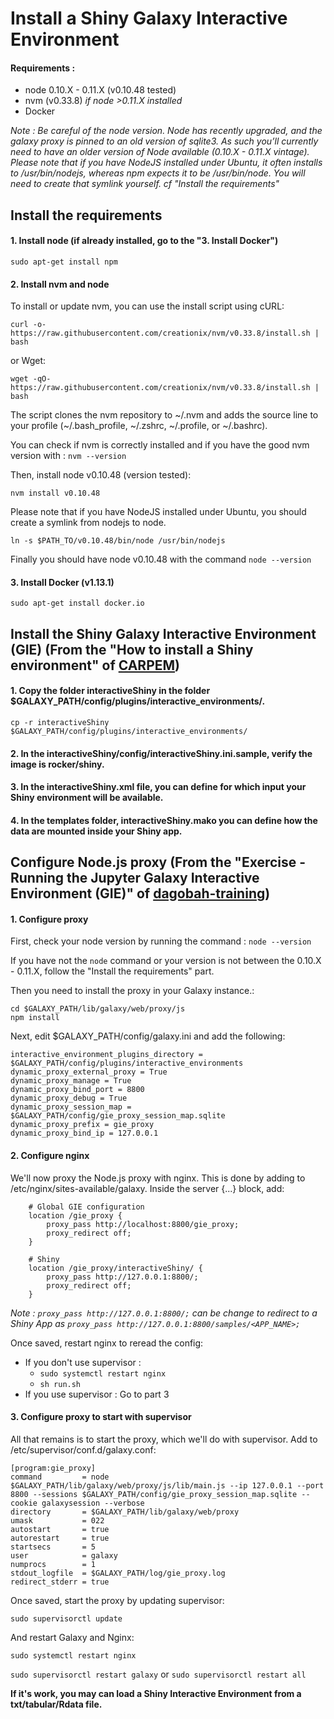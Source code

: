Install a Shiny Galaxy Interactive Environment
==============================================

#### Requirements : 

- node 0.10.X - 0.11.X (v0.10.48 tested)
- nvm (v0.33.8) *if node \>0.11.X installed*
- Docker

*Note : Be careful of the node version. 
	Node has recently upgraded, and the galaxy proxy is pinned to an old version of sqlite3. As such you’ll currently need to have an older version of Node available (0.10.X - 0.11.X vintage).
	Please note that if you have NodeJS installed under Ubuntu, it often installs to /usr/bin/nodejs, whereas npm expects it to be /usr/bin/node. You will need to create that symlink yourself.
	cf "Install the requirements"*


Install the requirements
------------------------

#### 1. Install node (if already installed, go to the "3. Install Docker")

`sudo apt-get install npm`
<!--A FAIRE-->


#### 2. Install nvm and node

To install or update nvm, you can use the install script using cURL:

`curl -o- https://raw.githubusercontent.com/creationix/nvm/v0.33.8/install.sh | bash`

or Wget:

`wget -qO- https://raw.githubusercontent.com/creationix/nvm/v0.33.8/install.sh | bash`

The script clones the nvm repository to \~/.nvm and adds the source line to your profile (\~/.bash_profile, \~/.zshrc, \~/.profile, or \~/.bashrc).

You can check if nvm is correctly installed and if you have the good nvm version with : `nvm --version`

Then, install node v0.10.48 (version tested):

`nvm install v0.10.48`
<!--`nvm use v0.10.48`-->

Please note that if you have NodeJS installed under Ubuntu, you should create a symlink from nodejs to node.

`ln -s $PATH_TO/v0.10.48/bin/node /usr/bin/nodejs`

Finally you should have node v0.10.48 with the command `node --version`


#### 3. Install Docker (v1.13.1) <!--Ubuntu 14.04 and 16.04-->

`sudo apt-get install docker.io`



Install the Shiny Galaxy Interactive Environment (GIE) (From the "How to install a Shiny environment" of [CARPEM](https://github.com/CARPEM/GalaxyDocker))
----------------------------------------------------------------------------------------------------------------------------------------------------------

#### 1. Copy the folder interactiveShiny in the folder $GALAXY\_PATH/config/plugins/interactive_environments/.

`cp -r interactiveShiny $GALAXY_PATH/config/plugins/interactive_environments/`

#### 2. In the interactiveShiny/config/interactiveShiny.ini.sample, verify the image is rocker/shiny.

#### 3. In the interactiveShiny.xml file, you can define for which input your Shiny environment will be available.

#### 4. In the templates folder, interactiveShiny.mako you can define how the data are mounted inside your Shiny app.

<!--
### 5. To finish you need to add a cron job [docker-cron](https://github.com/cheyer/docker-cron) to your Galaxy container in order to preserve your resources. The Shiny app is not fully recognize by Galaxy and need to be clean as reported by ValentinChCloud. He proposed to use is [Shiny app](https://github.com/ValentinChCloud/shiny-GIE) which will exited the container after 60 secondes of inactivity. We wanted to add also a cron job to delete containers which are still present, until a better solution is found. You need to provide both the app name and the duration of the app. In our cases the Shiny app is killed after 300 seconds of activity.
-->



Configure Node.js proxy (From the "Exercise - Running the Jupyter Galaxy Interactive Environment (GIE)" of [dagobah-training](https://github.com/galaxyproject/dagobah-training/blob/2018-oslo/sessions/21-gie/ex1-jupyter.md))
---------------------------------------------------------------------------------------------------------------------------------------------------------------------------------------------------------------

#### 1. Configure proxy

First, check your node version by running the command :
`node --version`

If you have not the `node` command or your version is not between the 0.10.X - 0.11.X, follow the "Install the requirements" part.

Then you need to install the proxy in your Galaxy instance.:

```
cd $GALAXY_PATH/lib/galaxy/web/proxy/js
npm install
```

Next, edit $GALAXY_PATH/config/galaxy.ini and add the following:

```
interactive_environment_plugins_directory = $GALAXY_PATH/config/plugins/interactive_environments
dynamic_proxy_external_proxy = True
dynamic_proxy_manage = True
dynamic_proxy_bind_port = 8800
dynamic_proxy_debug = True
dynamic_proxy_session_map = $GALAXY_PATH/config/gie_proxy_session_map.sqlite
dynamic_proxy_prefix = gie_proxy
dynamic_proxy_bind_ip = 127.0.0.1
```


#### 2. Configure nginx

We'll now proxy the Node.js proxy with nginx. This is done by adding to /etc/nginx/sites-available/galaxy. Inside the server {...} block, add:

```
    # Global GIE configuration
    location /gie_proxy {
        proxy_pass http://localhost:8800/gie_proxy;
        proxy_redirect off;
    }

    # Shiny
    location /gie_proxy/interactiveShiny/ {
        proxy_pass http://127.0.0.1:8800/;
        proxy_redirect off;
    }
```

*Note : `proxy_pass http://127.0.0.1:8800/;` can be change to redirect to a Shiny App as `proxy_pass http://127.0.0.1:8800/samples/<APP_NAME>;`*


Once saved, restart nginx to reread the config:

- If you don't use supervisor :
	- `sudo systemctl restart nginx`
	- `sh run.sh`
- If you use supervisor : Go to part 3



#### 3. Configure proxy to start with supervisor

All that remains is to start the proxy, which we'll do with supervisor. Add to /etc/supervisor/conf.d/galaxy.conf:

```
[program:gie_proxy]
command         = node $GALAXY_PATH/lib/galaxy/web/proxy/js/lib/main.js --ip 127.0.0.1 --port 8800 --sessions $GALAXY_PATH/config/gie_proxy_session_map.sqlite --cookie galaxysession --verbose
directory       = $GALAXY_PATH/lib/galaxy/web/proxy
umask           = 022
autostart       = true
autorestart     = true
startsecs       = 5
user            = galaxy
numprocs        = 1
stdout_logfile  = $GALAXY_PATH/log/gie_proxy.log
redirect_stderr = true
```

Once saved, start the proxy by updating supervisor:

`sudo supervisorctl update`

And restart Galaxy and Nginx:

`sudo systemctl restart nginx`

`sudo supervisorctl restart galaxy` or `sudo supervisorctl restart all`



**If it's work, you may can load a Shiny Interactive Environment from a txt/tabular/Rdata file.**


